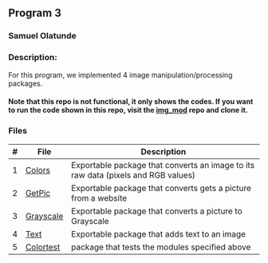 ##  Program 3
### Samuel Olatunde 
### Description:

For this program, we implemented 4 image manipulation/processing packages.
#### Note that this repo is not functional, it only shows the codes. If you want to run the code shown in this repo, visit the [img_mod](https://github.com/SamOlatunde/img_mod) repo and clone it.

### Files

|   #   | File             | Description                                        |
| :---: | ---------------- | -------------------------------------------------- |
|   1   | [Colors](https://github.com/SamOlatunde/4143-PLC/tree/main/Assignments/P03/Colors)        |  Exportable package that converts an image to its raw data (pixels and RGB values)     |
|   2   | [GetPic](https://github.com/SamOlatunde/4143-PLC/tree/main/Assignments/P03/GetPic)  | Exportable package that converts gets a picture from a website        |
|   3   | [Grayscale](https://github.com/SamOlatunde/4143-PLC/tree/main/Assignments/P03/Grayscale) | Exportable package that converts a picture to Grayscale |
|   4   | [Text](https://github.com/SamOlatunde/4143-PLC/tree/main/Assignments/P03/Text) | Exportable package that adds text to an image  |
|   5   | [Colortest](https://github.com/SamOlatunde/4143-PLC/tree/main/Assignments/P03/Colortest) | package that tests the modules specified above|

